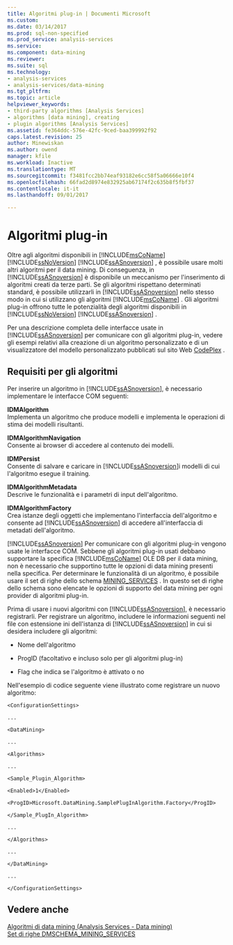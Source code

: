 ```yaml
---
title: Algoritmi plug-in | Documenti Microsoft
ms.custom: 
ms.date: 03/14/2017
ms.prod: sql-non-specified
ms.prod_service: analysis-services
ms.service: 
ms.component: data-mining
ms.reviewer: 
ms.suite: sql
ms.technology:
- analysis-services
- analysis-services/data-mining
ms.tgt_pltfrm: 
ms.topic: article
helpviewer_keywords:
- third-party algorithms [Analysis Services]
- algorithms [data mining], creating
- plugin algorithms [Analysis Services]
ms.assetid: fe364ddc-576e-42fc-9ced-baa399992f92
caps.latest.revision: 25
author: Minewiskan
ms.author: owend
manager: kfile
ms.workload: Inactive
ms.translationtype: MT
ms.sourcegitcommit: f3481fcc2bb74eaf93182e6cc58f5a06666e10f4
ms.openlocfilehash: 66fad2d8974e832925ab67174f2c635b8f5fbf37
ms.contentlocale: it-it
ms.lasthandoff: 09/01/2017

---
```

# <a name="plugin-algorithms"></a>Algoritmi plug-in
  Oltre agli algoritmi disponibili in [!INCLUDE[msCoName](../../includes/msconame-md.md)] [!INCLUDE[ssNoVersion](../../includes/ssnoversion-md.md)] [!INCLUDE[ssASnoversion](../../includes/ssasnoversion-md.md)] , è possibile usare molti altri algoritmi per il data mining. Di conseguenza, in [!INCLUDE[ssASnoversion](../../includes/ssasnoversion-md.md)] è disponibile un meccanismo per l'inserimento di algoritmi creati da terze parti. Se gli algoritmi rispettano determinati standard, è possibile utilizzarli in [!INCLUDE[ssASnoversion](../../includes/ssasnoversion-md.md)] nello stesso modo in cui si utilizzano gli algoritmi [!INCLUDE[msCoName](../../includes/msconame-md.md)] . Gli algoritmi plug-in offrono tutte le potenzialità degli algoritmi disponibili in [!INCLUDE[ssNoVersion](../../includes/ssnoversion-md.md)] [!INCLUDE[ssASnoversion](../../includes/ssasnoversion-md.md)] .  
  
 Per una descrizione completa delle interfacce usate in [!INCLUDE[ssASnoversion](../../includes/ssasnoversion-md.md)] per comunicare con gli algoritmi plug-in, vedere gli esempi relativi alla creazione di un algoritmo personalizzato e di un visualizzatore del modello personalizzato pubblicati sul sito Web [CodePlex](http://go.microsoft.com/fwlink/?LinkID=87843) .  
  
## <a name="algorithm-requirements"></a>Requisiti per gli algoritmi  
 Per inserire un algoritmo in [!INCLUDE[ssASnoversion](../../includes/ssasnoversion-md.md)], è necessario implementare le interfacce COM seguenti:  
  
 **IDMAlgorithm**  
 Implementa un algoritmo che produce modelli e implementa le operazioni di stima dei modelli risultanti.  
  
 **IDMAlgorithmNavigation**  
 Consente ai browser di accedere al contenuto dei modelli.  
  
 **IDMPersist**  
 Consente di salvare e caricare in [!INCLUDE[ssASnoversion](../../includes/ssasnoversion-md.md)]i modelli di cui l'algoritmo esegue il training.  
  
 **IDMAlgorithmMetadata**  
 Descrive le funzionalità e i parametri di input dell'algoritmo.  
  
 **IDMAlgorithmFactory**  
 Crea istanze degli oggetti che implementano l'interfaccia dell'algoritmo e consente ad [!INCLUDE[ssASnoversion](../../includes/ssasnoversion-md.md)] di accedere all'interfaccia di metadati dell'algoritmo.  
  
 [!INCLUDE[ssASnoversion](../../includes/ssasnoversion-md.md)] Per comunicare con gli algoritmi plug-in vengono usate le interfacce COM. Sebbene gli algoritmi plug-in usati debbano supportare la specifica [!INCLUDE[msCoName](../../includes/msconame-md.md)] OLE DB per il data mining, non è necessario che supportino tutte le opzioni di data mining presenti nella specifica. Per determinare le funzionalità di un algoritmo, è possibile usare il set di righe dello schema [MINING_SERVICES](../../analysis-services/schema-rowsets/data-mining/dmschema-mining-services-rowset.md) . In questo set di righe dello schema sono elencate le opzioni di supporto del data mining per ogni provider di algoritmi plug-in.  
  
 Prima di usare i nuovi algoritmi con [!INCLUDE[ssASnoversion](../../includes/ssasnoversion-md.md)], è necessario registrarli. Per registrare un algoritmo, includere le informazioni seguenti nel file con estensione ini dell'istanza di [!INCLUDE[ssASnoversion](../../includes/ssasnoversion-md.md)] in cui si desidera includere gli algoritmi:  
  
-   Nome dell'algoritmo  
  
-   ProgID (facoltativo e incluso solo per gli algoritmi plug-in)  
  
-   Flag che indica se l'algoritmo è attivato o no  
  
 Nell'esempio di codice seguente viene illustrato come registrare un nuovo algoritmo:  
  
 `<ConfigurationSettings>`  
  
 `...`  
  
 `<DataMining>`  
  
 `...`  
  
 `<Algorithms>`  
  
 `...`  
  
 `<Sample_Plugin_Algorithm>`  
  
 `<Enabled>1</Enabled>`  
  
 `<ProgID>Microsoft.DataMining.SamplePlugInAlgorithm.Factory</ProgID>`  
  
 `</Sample_PlugIn_Algorithm>`  
  
 `...`  
  
 `</Algorithms>`  
  
 `...`  
  
 `</DataMining>`  
  
 `...`  
  
 `</ConfigurationSettings>`  
  
## <a name="see-also"></a>Vedere anche  
 [Algoritmi di data mining &#40;Analysis Services - Data mining&#41;](../../analysis-services/data-mining/data-mining-algorithms-analysis-services-data-mining.md)   
 [Set di righe DMSCHEMA_MINING_SERVICES](../../analysis-services/schema-rowsets/data-mining/dmschema-mining-services-rowset.md)  
  
  

